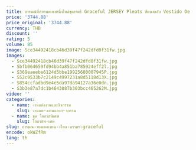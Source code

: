 ```yaml
---
title: อารมณ์ที่กําหนดเองหนึ่งไหล่ชุดราตรี Graceful JERSEY Pleats สีแดงกลับ Vestido De Festa Vestido
price: '3744.88'
price_original: '3744.88'
currency: THB
discount: ''
rating: 5
volume: 85
image: Sce34492418cb46d39f47f242dfd0f31fw.jpg
images:
  - Sce34492418cb46d39f47f242dfd0f31fw.jpg
  - Sbfb064659fd94bb4a851ba785924eff2l.jpg
  - S369eaeebe6124d5bbe19925680007945P.jpg
  - S52c9533b7c2149c4997231a8d5118d13X.jpg
  - S854ccfadbd9e4e5da97da94127a36e0dn.jpg
  - S3b3e87a7dc1b4643887b303bcc465262M.jpg
video: ''
categories:
  - name: งานแต่งงานและกิจกรรม
    slug: งานแต-งงานและก-จกรรม
  - name: ชุด โอกาสพิเศษ
    slug: โอกาสพ-เศษ
slug: อารมณ-าหนดเองหน-งไหล-ดราตร-graceful
encode: okWZfRm
lang: th
---
```

  